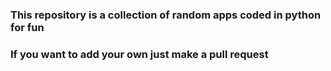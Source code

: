 ### This repository is a collection of random apps coded in python for fun
### If you want to add your own just make a pull request
